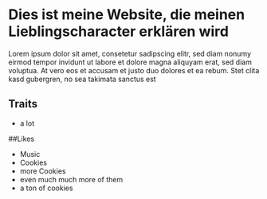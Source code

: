 # Dies ist meine Website, die meinen Lieblingscharacter erklären wird

Lorem ipsum dolor sit amet, consetetur sadipscing elitr, sed diam nonumy eirmod tempor invidunt ut labore et dolore magna aliquyam erat, sed diam voluptua. At vero eos et accusam et justo duo dolores et ea rebum. Stet clita kasd gubergren, no sea takimata sanctus est

## Traits
* a lot

##Likes
* Music
* Cookies
* more Cookies
* even much much more of them
* a ton of cookies